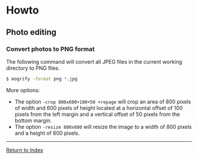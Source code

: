 # Howto

## Photo editing

### Convert photos to PNG format

The following command will convert all JPEG files in the current working directory to PNG files.

```bash
$ mogrify -format png *.jpg
```

More options:

- The option `-crop 800x600+100+50 +repage` will crop an area of 800 pixels of width and 600 pixels of height located at a horizontal offset of 100 pixels from the left margin and a vertical offset of 50 pixels from the bottom margin.
- The option `-resize 800x600` will resize the image to a width of 800 pixels and a height of 600 pixels.


---
[Return to Index](../README.md)
